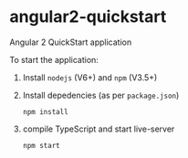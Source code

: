 # angular2-quickstart

Angular 2 QuickStart application

To start the application:

1. Install `nodejs` (V6+) and `npm` (V3.5+)

2. Install depedencies (as per `package.json`)

       npm install

3. compile TypeScript and start live-server

       npm start
